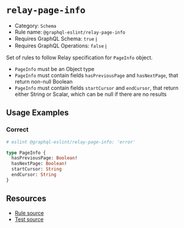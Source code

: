 # `relay-page-info`

- Category: `Schema`
- Rule name: `@graphql-eslint/relay-page-info`
- Requires GraphQL Schema: `true`
  [ℹ️](/docs/getting-started#extended-linting-rules-with-graphql-schema)
- Requires GraphQL Operations: `false`
  [ℹ️](/docs/getting-started#extended-linting-rules-with-siblings-operations)

Set of rules to follow Relay specification for `PageInfo` object.

- `PageInfo` must be an Object type
- `PageInfo` must contain fields `hasPreviousPage` and `hasNextPage`, that return non-null Boolean
- `PageInfo` must contain fields `startCursor` and `endCursor`, that return either String or Scalar,
  which can be null if there are no results

## Usage Examples

### Correct

```graphql
# eslint @graphql-eslint/relay-page-info: 'error'

type PageInfo {
  hasPreviousPage: Boolean!
  hasNextPage: Boolean!
  startCursor: String
  endCursor: String
}
```

## Resources

- [Rule source](https://github.com/B2o5T/graphql-eslint/tree/master/packages/plugin/src/rules/relay-page-info.ts)
- [Test source](https://github.com/B2o5T/graphql-eslint/tree/master/packages/plugin/tests/relay-page-info.spec.ts)
